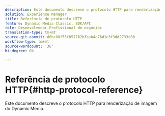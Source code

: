 ```yaml
---
description: Este documento descreve o protocolo HTTP para renderização de imagem do Dynamic Media.
solution: Experience Manager
title: Referência de protocolo HTTP
feature: Dynamic Media Classic, SDK/API
role: Desenvolvedor,Profissional de negócios
translation-type: tm+mt
source-git-commit: d0bc88f55f857762b3bab4c76d1e3f3dd2733d60
workflow-type: tm+mt
source-wordcount: '36'
ht-degree: 0%

---
```



# Referência de protocolo HTTP{#http-protocol-reference}

Este documento descreve o protocolo HTTP para renderização de imagem do Dynamic Media.

